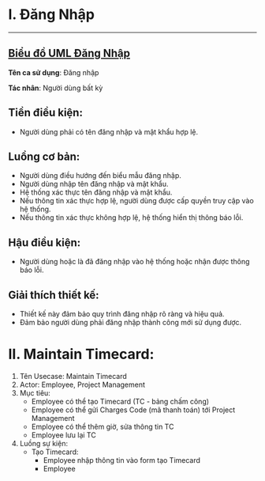 # I. Đăng Nhập
---
[Biểu đồ UML Đăng Nhập](https://www.planttext.com/api/plantuml/png/UhzxlqDnIM9HIMbk3bTYSab-aOAIN_gn3GztpyrKI3cyCozT8UdXhgKb2jaFTszMKaWiLWWjJYtYAafDBadCIyz9LL1oodoukxbK8VVXhjMb2aSc7ca6QidBUBXhRO6IGZMNWa9fSMfoOZ5GeHzOKA7ayAeyL7KAPOSNWFIl1Te255XP2h77sH1PTyJXXSaA9HaFTszC9i488sGZF40kpGCRqWqa3sy1UUxmmdo5d8UxfsT2THXprN9nWVoeeAjh1tO444FPHa2s4PHjh62b408neoGp3sWhc0aqUd41oBnsX5AGMIXgaHGvfEQbW48U0000__y30000)
---
**Tên ca sử dụng**: Đăng nhập

**Tác nhân**: Người dùng bất kỳ
    
## Tiền điều kiện: 
- Người dùng phải có tên đăng nhập và mật khẩu hợp lệ.
    
## Luồng cơ bản:
- Người dùng điều hướng đến biểu mẫu đăng nhập.
- Người dùng nhập tên đăng nhập và mật khẩu.
- Hệ thống xác thực tên đăng nhập và mật khẩu.
- Nếu thông tin xác thực hợp lệ, người dùng được cấp quyền truy cập vào hệ thống.
- Nếu thông tin xác thực không hợp lệ, hệ thống hiển thị thông báo lỗi.
    
## Hậu điều kiện:
- Người dùng hoặc là đã đăng nhập vào hệ thống hoặc nhận được thông báo lỗi.
    
## Giải thích thiết kế:
- Thiết kế này đảm bảo quy trình đăng nhập rõ ràng và hiệu quả.
- Đảm bảo người dùng phải đăng nhập thành công mới sử dụng được.
    
# II. Maintain Timecard:
  1. Tên Usecase: Maintain Timecard
  2. Actor: Employee, Project Management
  3. Mục tiêu:
     - Employee có thể tạo Timecard (TC - bảng chấm công)
     - Employee có thể gửi Charges Code (mã thanh toán) tới Project Management
     - Employee có thể thêm giờ, sửa thông tin TC
     - Employee lưu lại TC
  4. Luồng sự kiện:
     - Tạo Timecard:
       + Employee nhập thông tin vào form tạo Timecard
       + Employee
